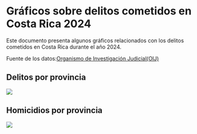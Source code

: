 # Gráficos sobre delitos cometidos en Costa Rica 2024

Este documento presenta algunos gráficos relacionados con los delitos cometidos en Costa Rica durante el año 2024.

Fuente de los datos:[Organismo de Investigación Judicial(OIJ)](https://sitiooij.poder-judicial.go.cr/index.php/ayuda/servicios-policiales/servicios-a-organizaciones/indice-de-transparencia-del-sector-publico-costarricense/datos-abiertos)

## Delitos por provincia
![](gráfico-delitos-x-provincia.png)

## Homicidios por provincia
![](gráfico-homicidios-x-provincia.png)